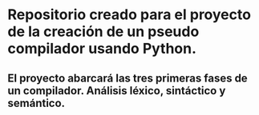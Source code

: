 # Repositorio creado para el proyecto de la creación de un pseudo compilador usando Python.

## El proyecto abarcará las tres primeras fases de un compilador. Análisis léxico, sintáctico y semántico.